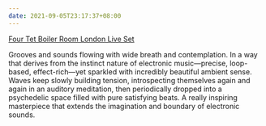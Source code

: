 ```yaml
---
date: 2021-09-05T23:17:37+08:00
---
```

[Four Tet Boiler Room London Live Set](https://youtu.be/Ca6pjR2TLns)

Grooves and sounds flowing with wide breath and contemplation. In a way that derives from the instinct nature of electronic music—precise, loop-based, effect-rich—yet sparkled with incredibly beautiful ambient sense. Waves keep slowly building tension, introspecting themselves again and again in an auditory meditation, then periodically dropped into a psychedelic space filled with pure satisfying beats. A really inspiring masterpiece that extends the imagination and boundary of electronic sounds.